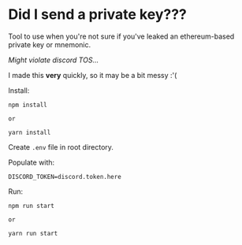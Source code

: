 # Did I send a private key???

Tool to use when you're not sure if you've leaked an ethereum-based private key or mnemonic.

*Might violate discord TOS...*

I made this **very** quickly, so it may be a bit messy :'( 

Install:

```
npm install

or

yarn install
```

Create `.env` file in root directory.

Populate with:

```
DISCORD_TOKEN=discord.token.here
```

Run:

```
npm run start

or

yarn run start
```
